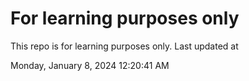 # For learning purposes only
This repo is for learning purposes only.
Last updated at

Monday, January 8, 2024 12:20:41 AM

